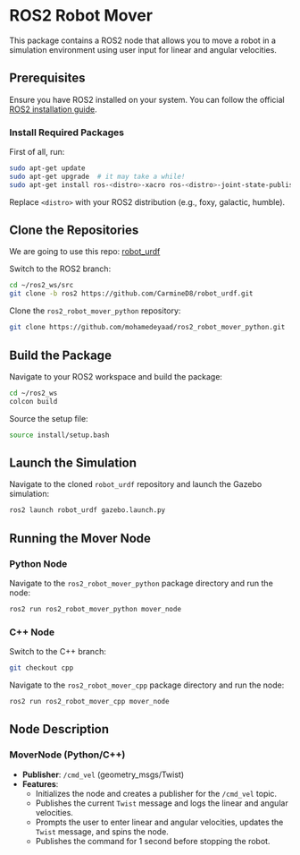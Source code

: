 # ROS2 Robot Mover

This package contains a ROS2 node that allows you to move a robot in a simulation environment using user input for linear and angular velocities.

## Prerequisites

Ensure you have ROS2 installed on your system. You can follow the official [ROS2 installation guide](https://docs.ros.org/en/foxy/Installation.html).

### Install Required Packages

First of all, run:
```sh
sudo apt-get update
sudo apt-get upgrade  # it may take a while!
sudo apt-get install ros-<distro>-xacro ros-<distro>-joint-state-publisher ros-<distro>-gazebo*
```
Replace `<distro>` with your ROS2 distribution (e.g., foxy, galactic, humble).

## Clone the Repositories

We are going to use this repo: [robot_urdf](https://github.com/CarmineD8/robot_urdf.git)

Switch to the ROS2 branch:
```sh
cd ~/ros2_ws/src
git clone -b ros2 https://github.com/CarmineD8/robot_urdf.git
```

Clone the `ros2_robot_mover_python` repository:
```sh
git clone https://github.com/mohamedeyaad/ros2_robot_mover_python.git
```

## Build the Package

Navigate to your ROS2 workspace and build the package:
```sh
cd ~/ros2_ws
colcon build 
```

Source the setup file:
```sh
source install/setup.bash
```

## Launch the Simulation

Navigate to the cloned `robot_urdf` repository and launch the Gazebo simulation:
```sh
ros2 launch robot_urdf gazebo.launch.py
```

## Running the Mover Node

### Python Node

Navigate to the `ros2_robot_mover_python` package directory and run the node:
```sh
ros2 run ros2_robot_mover_python mover_node
```

### C++ Node

Switch to the C++ branch:
```sh
git checkout cpp
```

Navigate to the `ros2_robot_mover_cpp` package directory and run the node:
```sh
ros2 run ros2_robot_mover_cpp mover_node
```

## Node Description

### MoverNode (Python/C++)

- **Publisher**: `/cmd_vel` (geometry_msgs/Twist)
- **Features**:
  - Initializes the node and creates a publisher for the `/cmd_vel` topic.
  - Publishes the current `Twist` message and logs the linear and angular velocities.
  - Prompts the user to enter linear and angular velocities, updates the `Twist` message, and spins the node.
  - Publishes the command for 1 second before stopping the robot.